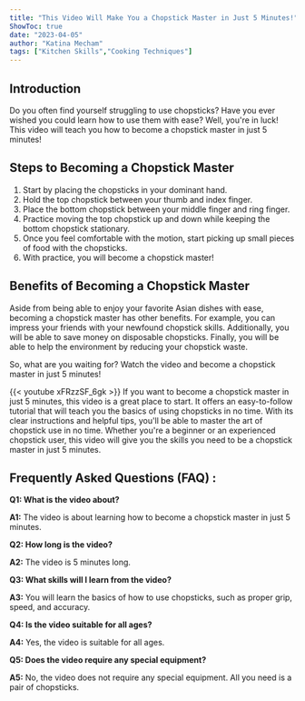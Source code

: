 ```yaml
---
title: "This Video Will Make You a Chopstick Master in Just 5 Minutes!"
ShowToc: true 
date: "2023-04-05"
author: "Katina Mecham" 
tags: ["Kitchen Skills","Cooking Techniques"]
---
```

## Introduction

Do you often find yourself struggling to use chopsticks? Have you ever wished you could learn how to use them with ease? Well, you're in luck! This video will teach you how to become a chopstick master in just 5 minutes!

## Steps to Becoming a Chopstick Master

1. Start by placing the chopsticks in your dominant hand.
2. Hold the top chopstick between your thumb and index finger.
3. Place the bottom chopstick between your middle finger and ring finger.
4. Practice moving the top chopstick up and down while keeping the bottom chopstick stationary.
5. Once you feel comfortable with the motion, start picking up small pieces of food with the chopsticks.
6. With practice, you will become a chopstick master!

## Benefits of Becoming a Chopstick Master

Aside from being able to enjoy your favorite Asian dishes with ease, becoming a chopstick master has other benefits. For example, you can impress your friends with your newfound chopstick skills. Additionally, you will be able to save money on disposable chopsticks. Finally, you will be able to help the environment by reducing your chopstick waste. 

So, what are you waiting for? Watch the video and become a chopstick master in just 5 minutes!

{{< youtube xFRzzSF_6gk >}} 
If you want to become a chopstick master in just 5 minutes, this video is a great place to start. It offers an easy-to-follow tutorial that will teach you the basics of using chopsticks in no time. With its clear instructions and helpful tips, you'll be able to master the art of chopstick use in no time. Whether you're a beginner or an experienced chopstick user, this video will give you the skills you need to be a chopstick master in just 5 minutes.

## Frequently Asked Questions (FAQ) :
**Q1: What is the video about?**

**A1:** The video is about learning how to become a chopstick master in just 5 minutes. 

**Q2: How long is the video?**

**A2:** The video is 5 minutes long. 

**Q3: What skills will I learn from the video?**

**A3:** You will learn the basics of how to use chopsticks, such as proper grip, speed, and accuracy. 

**Q4: Is the video suitable for all ages?**

**A4:** Yes, the video is suitable for all ages. 

**Q5: Does the video require any special equipment?**

**A5:** No, the video does not require any special equipment. All you need is a pair of chopsticks.




